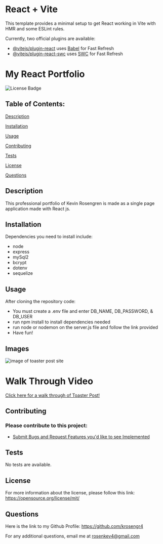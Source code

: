 


# React + Vite

This template provides a minimal setup to get React working in Vite with HMR and some ESLint rules.

Currently, two official plugins are available:

- [@vitejs/plugin-react](https://github.com/vitejs/vite-plugin-react/blob/main/packages/plugin-react/README.md) uses [Babel](https://babeljs.io/) for Fast Refresh
- [@vitejs/plugin-react-swc](https://github.com/vitejs/vite-plugin-react-swc) uses [SWC](https://swc.rs/) for Fast Refresh

# My React Portfolio 
 
![License Badge](https://img.shields.io/badge/License-MIT-blue.svg)

## Table of Contents: 
[Description](#description) 

[Installation](#installation) 

[Usage](#usage) 

[Contributing](#contributing) 

[Tests](#tests) 

[License](#license) 

[Questions](#questions) 


## Description
This professional portfolio of Kevin Rosengren is made as a single page application made with React js. 

## Installation
Dependencies you need to install include: 
- node 
- express
- mySql2
- bcrypt
- dotenv
- sequelize

## Usage
After cloning the repository code: 
- You must create a .env file and enter DB_NAME, DB_PASSWORD, & DB_USER
- run npm install to install dependencies needed
- run node or nodemon on the server.js file and follow the link provided
- Have fun! 

## Images
![image of toaster post site](/public/react-portfolio.png)

# Walk Through Video
[Click here for a walk through of Toaster Post!](https://drive.google.com/file/d/1XuT7Zsnmb_zKrBuXvUGfDiY3OVLbmYsY/view)

## Contributing

### Please contribute to this project:
- [Submit Bugs and Request Features you'd like to see Implemented](https://github.com/krosengr4/TechBlog-ToasterPost/issues)

## Tests
No tests are available.

## License
For more information about the license, please follow this link: https://opensource.org/license/mit/

## Questions
Here is the link to my Github Profile: https://github.com/krosengr4 

For any additional questions, email me at rosenkev4@gmail.com
